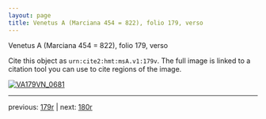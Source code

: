 ```yaml
---
layout: page
title: Venetus A (Marciana 454 = 822), folio 179, verso
---
```


Venetus A (Marciana 454 = 822), folio 179, verso

Cite this object as `urn:cite2:hmt:msA.v1:179v`.  The full image is linked to a citation tool you can use to cite regions of the image.

[![VA179VN_0681](http://www.homermultitext.org/iipsrv?IIIF=/project/homer/pyramidal/deepzoom/hmt/vaimg/2017a/VA179VN_0681.tif/full/800,/0/default.jpg)](http://www.homermultitext.org/ict2/?urn=urn:cite2:hmt:vaimg.2017a:VA179VN_0681) 

---

previous:  [179r](../179r/) | next: [180r](../180r/)